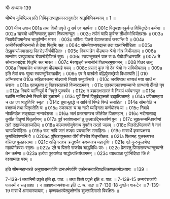 श्रीः
अध्यायः 139

भीष्मेण युधिष्ठिरम् प्रति निमिकृतश्राद्धप्रकारानुवादेन श्राद्धविधिकथनम् ॥ 1 ॥
	
001	भीष्म उवाच 
001a	तथा विधौ प्रवृत्ते तु सर्व एव महर्षयः ।
001c	पितृयज्ञानकुर्वन्त विधिदृष्टेन कर्मणा ॥
002a	ऋषयो धर्मनित्यास्तु कृत्वा निवपनान्युत ।
002c	तर्पणं चापि कुर्वन्त तीर्थाम्भोभिर्यतव्रताः ॥
003a	निवापैर्दीयमानैश्च चातुर्वर्ण्येन भारत ।
003c	तर्पिताः पितरो देवास्तत्रान्नं जरयन्ति वै ॥
004a	अजीर्णैस्त्वभिहन्यन्ते ते देवाः पितृभिः सह ॥
004c	सोममेवाभ्यपद्यन्त तदा ह्यन्नाभिपीडिताः ॥
005a	तेऽब्रुवन्सोममासाद्य पितरोऽजीर्णपीडिताः ।
005c	निवापान्नेन पीड्यामः श्रेयो नोत्र विधीयताम् ॥
006a	तान्सोमः प्रत्युवाचाथ श्रेयश्चेदीप्सितं सुराः ।
006c	स्वयम्भूसदनं यात स वः श्रेयोऽभिधास्यति ॥
007a	ते सोमवचनाद्देवाः पितृभिः सह भारत ।
007c	मेरुशृङ्गे समासीनं पितामहमुपागमन् ॥
008	पितर ऊचुः 
008a	निवापान्नेन भगवन्भृशं पीड्यामहे वयम् ।
008c	प्रसादं कुरु नो देव श्रेयो नः संविधीयताम् ॥
009a	इति तेषां वचः श्रुत्वा स्वयम्भूरिदमब्रवीत् ।
009c	एष मे पार्श्वतो वह्निर्युष्मच्छ्रेयो विधास्यति ||
010	अग्निरुवाच 
010a	सहितास्तस्य भोक्ष्यामो निवापे समुपस्थिते ।
010c	जरयिष्यथ चाप्यन्नं मया सार्धं न संशयः ॥
011a	एतच्छ्रुत्वा तु पितरस्ततस्ते विज्वराऽभवन् ।
011c	एतस्मात्कारणाच्चाग्नेः प्राग्भागो दीयते नृप ॥
012a	निवापे चाग्निपूर्वं वै निवृत्ते पुरुषर्षभ ।
012c	न ब्रह्मराक्षसास्तं वै निवापं धर्षयन्त्युत ॥
013a	रक्षांसि नाभिवर्धन्ते स्थिते देवे हुताशने ।
013c	पूर्वं पिण्डं पितुर्दद्यात्ततो दद्यात्पितामहे ॥
014a	प्रपितामहाय च तत एष श्राद्धविधिः स्मृतः ।
014c	ब्रूयाच्छ्राद्धे च सावित्रीं पिण्डे पिण्डे समाहितः ।
014e	सोमायेति च वक्तव्यं तथा पितृमतेति च ॥
015a	रजस्वला च या नारी व्यङ्गिता कर्णयोश्च या ।
015c	निवापे नोपतिष्ठेत सङ्ग्राह्या नान्यवंशजा ॥
016a	जलं प्रतरमाणश्च कीर्तयेत पितामहान् ।
016c	नदीमासाद्य कुर्वीत पितॄणां पितृतर्पणम् ॥
017a	पूर्वं स्ववंशजानां तु कृत्वाऽद्भिस्तर्पणं पुनः ।
017c	सुहृत्सम्बन्धिवर्गाणां ततो दद्याज्जलाञ्जलिम् ॥
018a	कल्माषगोयुगेनाथ युक्तेन तरतो जलम् ।
018c	पितरोऽभिलषन्ते वै नावं चाप्यधिरोहिताः ॥
019a	सदा नावि जलं तज्ज्ञाः प्रयच्छन्ति समाहिताः ।
019c	मासार्धे कृष्णपक्षस्य कुर्यान्निर्वपणानि वै ॥
020ac	पुष्टिरायुस्तथा वीर्यं श्रीश्चैव पितृभक्तितः ॥
021a	पितामहः पुलस्त्यश्च वसिष्ठः पुलहस्तथा ।
021c	अङ्गिराश्च क्रतुश्चैव कश्यपश्च महानृषिः ।
021e	एते कुरुकुलश्रेष्ठ महायोगेश्वराः स्मृताः ॥
022a	एते च पितरो राजन्नेष श्राद्धविधिः परः ।
022c	प्रेतास्तु पिण्डसम्बन्धान्मुच्यन्ते तेन कर्मणा ॥
023a	इत्येषा पुरुषश्रेष्ठ श्राद्धोत्पत्तिर्यथागमम् ।
023c	व्याख्याता पूर्वनिर्दिष्टा किं ते वक्ष्याम्यतः परम् ॥ 

इति श्रीमन्महाभारते अनुशासनपर्वणि दानधर्मपर्वणि एकोनचत्वारिंशदधिकशततमोऽध्यायः ॥ 139 ॥

7-139-1 तथानिमौ प्रवृत्ते इति झ. पाठः । तथा पित्र्ये प्रवृत्ते इति ध. पाठः ॥ 7-139-15 अन्यवंशजापि पाकार्थं न सङ्ग्राह्या । न ग्राह्याश्चाप्यवंशजा इति ट. थ. पाठः ॥ 7-139-18 युक्तेन शकटेन ॥ 7-139-19 मासार्धे अमावास्यायाम् । कृष्णपक्षस्येत्युक्तेर्नात्र शुक्लादिमासो विवक्षितः ॥
